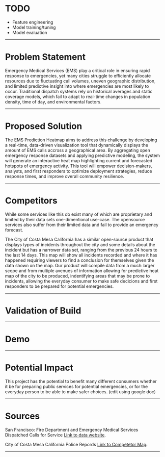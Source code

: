 # TODO
- Feature engineering
- Model training/tuning
- Model evaluation

---

# Problem Statement
Emergency Medical Services (EMS) play a critical role in ensuring rapid response to emergencies, yet many cities struggle to efficiently allocate resources due to fluctuating call volumes, uneven geographic distribution, and limited predictive insight into where emergencies are most likely to occur. Traditional dispatch systems rely on historical averages and static coverage models, which fail to adapt to real-time changes in population density, time of day, and environmental factors.

---

# Proposed Solution
The EMS Prediction Heatmap aims to address this challenge by developing a real-time, data-driven visualization tool that dynamically displays the amount of EMS calls accross a geographical area. By aggregating open emergency response datasets and applying predictive modeling, the system will generate an interactive heat map highlighting current and forecasted hotspots of emergency activity. This tool will empower decision-makers, analysts, and first responders to optimize deployment strategies, reduce response times, and improve overall community resilience.

---

# Competitors 
While some services like this do exist many of which are proprietary and limited by their data sets one-dimentional use-case. The opensource services also suffer from their limited data and fail to provide an emergency forecast.

The City of Costa Mesa California has a similar open-source product that displays types of incidents throughout the city and some details about the incident but has a narrower data set, ranging from the previous 24 hours to the last 14 days. This map will show all incidents recorded and where it has happened requiring viewers to find a conclusion for themselves given the data shown on the map. Our product will compile data from a much larger scope and from multiple avenues of information allowing for predictive heat map of the city to be produced, indentifying areas that may be prone to incidents, allowing the everyday consumer to make safe decicions and first responders to be prepared for potential emergencies.

---

# Validation of Build

---

# Demo

---

# Potential Impact
This project has the potential to benefit many different consumers whether it be for preparing public services for potential emergencies, or for the everyday person to be able to make safer choices. (edit using google doc)

---
# Sources
San Francisco: Fire Department and Emergency Medical Services Dispatched Calls for Service [Link to data website](https://data.sfgov.org/Public-Safety/Fire-Department-Calls-for-Service/nuek-vuh3).

City of Costa Mesa California Police Repords [Link to Competetor Map](https://apps.costamesaca.gov/gismaps1/apps/experiencebuilder/experience/?id=906826b049794ca493700acc0f2e91ac).


---
